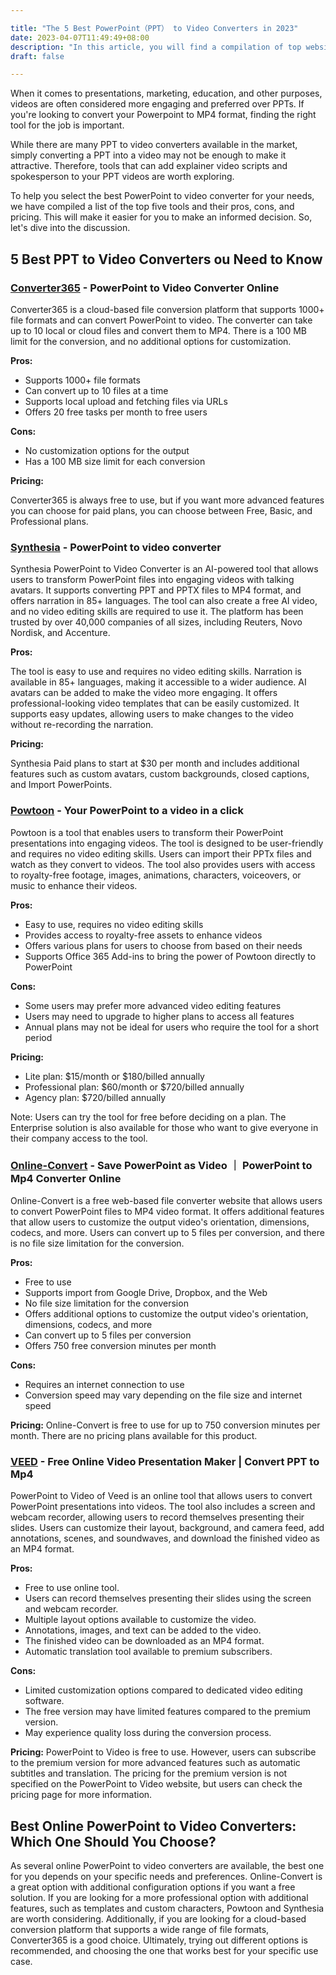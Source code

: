```yaml
---

title: "The 5 Best PowerPoint（PPT） to Video Converters in 2023"
date: 2023-04-07T11:49:49+08:00
description: "In this article, you will find a compilation of top websites that allow you to convert your PPT/PPTX files into MP4 videos"
draft: false

---
```


When it comes to presentations, marketing, education, and other purposes, videos are often considered more engaging and preferred over PPTs. If you're looking to convert your Powerpoint to MP4 format, finding the right tool for the job is important.

While there are many PPT to video converters available in the market, simply converting a PPT into a video may not be enough to make it attractive. Therefore, tools that can add explainer video scripts and spokesperson to your PPT videos are worth exploring.

To help you select the best PowerPoint to video converter for your needs, we have compiled a list of the top five tools and their pros, cons, and pricing. This will make it easier for you to make an informed decision. So, let's dive into the discussion.

## 5 Best PPT to Video Converters ou Need to Know

### **[Converter365](https://www.converter365.com/presentation-converter/ppt/ppt-to-mp4) -** PowerPoint to Video Converter Online

Converter365 is a cloud-based file conversion platform that supports 1000+ file formats and can convert PowerPoint to video. The converter can take up to 10 local or cloud files and convert them to MP4. There is a 100 MB limit for the conversion, and no additional options for customization.

**Pros:**

- Supports 1000+ file formats
- Can convert up to 10 files at a time
- Supports local upload and fetching files via URLs
- Offers 20 free tasks per month to free users

**Cons:**

- No customization options for the output
- Has a 100 MB size limit for each conversion

**Pricing:** 

Converter365 is always free to use, but if you want more advanced features you can choose for paid plans, you can choose between Free, Basic, and Professional plans.

### [Synthesia](https://www.synthesia.io/?via=cg) - PowerPoint to video converter

Synthesia PowerPoint to Video Converter is an AI-powered tool that allows users to transform PowerPoint files into engaging videos with talking avatars. It supports converting PPT and PPTX files to MP4 format, and offers narration in 85+ languages. The tool can also create a free AI video, and no video editing skills are required to use it. The platform has been trusted by over 40,000 companies of all sizes, including Reuters, Novo Nordisk, and Accenture.

**Pros:**

The tool is easy to use and requires no video editing skills.
Narration is available in 85+ languages, making it accessible to a wider audience.
AI avatars can be added to make the video more engaging.
It offers professional-looking video templates that can be easily customized.
It supports easy updates, allowing users to make changes to the video without re-recording the narration.

**Pricing:**

Synthesia Paid plans to start at $30 per month and includes additional features such as custom avatars, custom backgrounds, closed captions, and Import PowerPoints.

### [Powtoon](https://www.powtoon.com/powtoon-for-powerpoint) -  Your PowerPoint to a video in a click

Powtoon is a tool that enables users to transform their PowerPoint presentations into engaging videos. The tool is designed to be user-friendly and requires no video editing skills. Users can import their PPTx files and watch as they convert to videos. The tool also provides users with access to royalty-free footage, images, animations, characters, voiceovers, or music to enhance their videos.

**Pros:**

- Easy to use, requires no video editing skills
- Provides access to royalty-free assets to enhance videos
- Offers various plans for users to choose from based on their needs
- Supports Office 365 Add-ins to bring the power of Powtoon directly to PowerPoint

**Cons:**

- Some users may prefer more advanced video editing features
- Users may need to upgrade to higher plans to access all features
- Annual plans may not be ideal for users who require the tool for a short period

**Pricing:**

- Lite plan: $15/month or $180/billed annually
- Professional plan: $60/month or $720/billed annually
- Agency plan: $720/billed annually

Note: Users can try the tool for free before deciding on a plan. The Enterprise solution is also available for those who want to give everyone in their company access to the tool.

### [Online-Convert](https://video.online-convert.com/convert/pptx-to-mp4)  - Save PowerPoint as Video ｜ PowerPoint to Mp4 Converter Online

Online-Convert is a free web-based file converter website that allows users to convert PowerPoint files to MP4 video format. It offers additional features that allow users to customize the output video's orientation, dimensions, codecs, and more. Users can convert up to 5 files per conversion, and there is no file size limitation for the conversion.

**Pros:**

- Free to use
- Supports import from Google Drive, Dropbox, and the Web
- No file size limitation for the conversion
- Offers additional options to customize the output video's orientation, dimensions, codecs, and more
- Can convert up to 5 files per conversion
- Offers 750 free conversion minutes per month

**Cons:**

- Requires an internet connection to use
- Conversion speed may vary depending on the file size and internet speed

**Pricing:**
Online-Convert is free to use for up to 750 conversion minutes per month. There are no pricing plans available for this product.

### [VEED](https://www.veed.io/tools/ppt-to-video) - Free Online Video Presentation Maker | Convert PPT to Mp4

PowerPoint to Video of Veed is an online tool that allows users to convert PowerPoint presentations into videos. The tool also includes a screen and webcam recorder, allowing users to record themselves presenting their slides. Users can customize their layout, background, and camera feed, add annotations, scenes, and soundwaves, and download the finished video as an MP4 format.

**Pros:**

- Free to use online tool.
- Users can record themselves presenting their slides using the screen and webcam recorder.
- Multiple layout options available to customize the video.
- Annotations, images, and text can be added to the video.
- The finished video can be downloaded as an MP4 format.
- Automatic translation tool available to premium subscribers.

**Cons:**

- Limited customization options compared to dedicated video editing software.
- The free version may have limited features compared to the premium version.
- May experience quality loss during the conversion process.

**Pricing:**
PowerPoint to Video is free to use. However, users can subscribe to the premium version for more advanced features such as automatic subtitles and translation. The pricing for the premium version is not specified on the PowerPoint to Video website, but users can check the pricing page for more information.

## Best Online PowerPoint to Video Converters: Which One Should You Choose?

As several online PowerPoint to video converters are available, the best one for you depends on your specific needs and preferences. Online-Convert is a great option with additional configuration options if you want a free solution. If you are looking for a more professional option with additional features, such as templates and custom characters, Powtoon and Synthesia are worth considering. Additionally, if you are looking for a cloud-based conversion platform that supports a wide range of file formats, Converter365 is a good choice. Ultimately, trying out different options is recommended, and choosing the one that works best for your specific use case.
